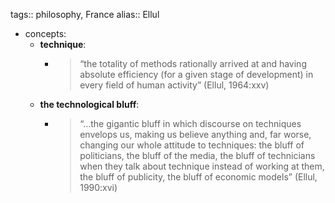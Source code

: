tags:: philosophy, France
alias:: Ellul

- concepts:
	- **technique**:
		- > “the totality of methods rationally arrived at and having absolute efficiency (for a given stage of development) in every field of human activity”
		  (Ellul, 1964:xxv)
	- **the technological bluff**:
		- > “…the gigantic bluff in which discourse on techniques envelops us, making us believe anything and, far worse, changing our whole attitude to techniques: the bluff of politicians, the bluff of the media, the bluff of technicians when they talk about technique instead of working at them, the bluff of publicity, the bluff of economic models”
		  (Ellul, 1990:xvi)